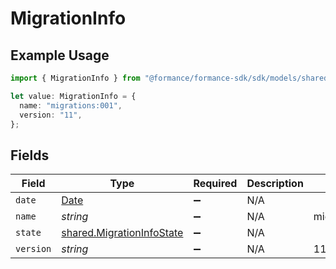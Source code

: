 # MigrationInfo

## Example Usage

```typescript
import { MigrationInfo } from "@formance/formance-sdk/sdk/models/shared";

let value: MigrationInfo = {
  name: "migrations:001",
  version: "11",
};
```

## Fields

| Field                                                                                         | Type                                                                                          | Required                                                                                      | Description                                                                                   | Example                                                                                       |
| --------------------------------------------------------------------------------------------- | --------------------------------------------------------------------------------------------- | --------------------------------------------------------------------------------------------- | --------------------------------------------------------------------------------------------- | --------------------------------------------------------------------------------------------- |
| `date`                                                                                        | [Date](https://developer.mozilla.org/en-US/docs/Web/JavaScript/Reference/Global_Objects/Date) | :heavy_minus_sign:                                                                            | N/A                                                                                           |                                                                                               |
| `name`                                                                                        | *string*                                                                                      | :heavy_minus_sign:                                                                            | N/A                                                                                           | migrations:001                                                                                |
| `state`                                                                                       | [shared.MigrationInfoState](../../../sdk/models/shared/migrationinfostate.md)                 | :heavy_minus_sign:                                                                            | N/A                                                                                           |                                                                                               |
| `version`                                                                                     | *string*                                                                                      | :heavy_minus_sign:                                                                            | N/A                                                                                           | 11                                                                                            |